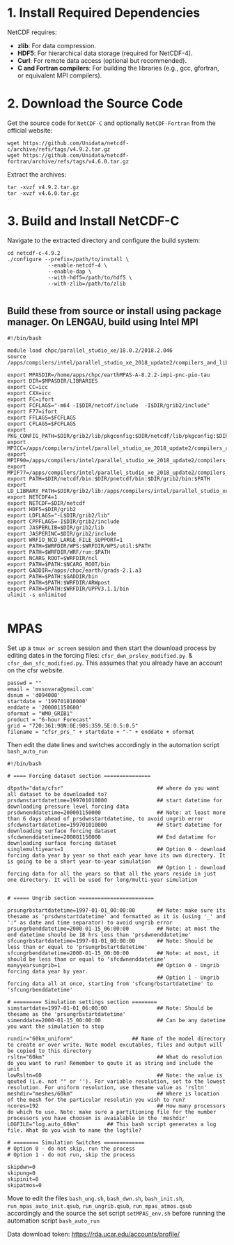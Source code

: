 # 1. Install Required Dependencies
NetCDF requires:

- **zlib**: For data compression.
- **HDF5**: For hierarchical data storage (required for NetCDF-4).
- **Curl**: For remote data access (optional but recommended).
- **C and Fortran compilers**: For building the libraries (e.g., gcc, gfortran, or equivalent MPI compilers).

# 2. Download the Source Code
Get the source code for ```NetCDF-C``` and optionally ```NetCDF-Fortran``` from the official website:
```
wget https://github.com/Unidata/netcdf-c/archive/refs/tags/v4.9.2.tar.gz
wget https://github.com/Unidata/netcdf-fortran/archive/refs/tags/v4.6.0.tar.gz
```
Extract the archives:
```
tar -xvzf v4.9.2.tar.gz
tar -xvzf v4.6.0.tar.gz
```
# 3. Build and Install NetCDF-C
Navigate to the extracted directory and configure the build system:
```
cd netcdf-c-4.9.2
./configure --prefix=/path/to/install \
             --enable-netcdf-4 \
             --enable-dap \
             --with-hdf5=/path/to/hdf5 \
             --with-zlib=/path/to/zlib


```

## Build these from source or install using package manager. On LENGAU, build using Intel MPI
```
#!/bin/bash

module load chpc/parallel_studio_xe/18.0.2/2018.2.046
source /apps/compilers/intel/parallel_studio_xe_2018_update2/compilers_and_libraries/linux/mpi/bin64/mpivars.sh

export MPASDIR=/home/apps/chpc/earthMPAS-A-8.2.2-impi-pnc-pio-tau
export DIR=$MPASDIR/LIBRARIES
export CC=icc
export CXX=icc
export FC=ifort
export FCFLAGS="-m64 -I$DIR/netcdf/include  -I$DIR/grib2/include"
export F77=ifort
export FFLAGS=$FCFLAGS
export CFLAGS=$FCFLAGS
export PKG_CONFIG_PATH=$DIR/grib2/lib/pkgconfig:$DIR/netcdf/lib/pkgconfig:$DIR/pnetcdf/lib/pkgconfig
export MPICC=/apps/compilers/intel/parallel_studio_xe_2018_update2/compilers_and_libraries/linux/mpi/intel64/bin/mpiicc
export MPIF90=/apps/compilers/intel/parallel_studio_xe_2018_update2/compilers_and_libraries/linux/mpi/intel64/bin/mpiifort
export MPIF77=/apps/compilers/intel/parallel_studio_xe_2018_update2/compilers_and_libraries/linux/mpi/intel64/bin/mpiifort
export PATH=$DIR/netcdf/bin:$DIR/pnetcdf/bin:$DIR/grib2/bin:$PATH
export LD_LIBRARY_PATH=$DIR/grib2/lib:/apps/compilers/intel/parallel_studio_xe_2018_update2/compilers_and_libraries_2018.2.199/linux/compiler/lib/intel64_lin:$DIR/netcdf/lib:$DIR/pnetcdf/lib:$LD_LIBRARY_PATH
export NETCDF4=1
export NETCDF=$DIR/netcdf
export HDF5=$DIR/grib2
export LDFLAGS="-L$DIR/grib2/lib"
export CPPFLAGS=-I$DIR/grib2/include
export JASPERLIB=$DIR/grib2/lib
export JASPERINC=$DIR/grib2/include
export WRFIO_NCD_LARGE_FILE_SUPPORT=1
export PATH=$WRFDIR/WPS:$WRFDIR/WPS/util:$PATH
export PATH=$WRFDIR/WRF/run:$PATH
export NCARG_ROOT=$WRFDIR/ncl
export PATH=$PATH:$NCARG_ROOT/bin
export GADDIR=/apps/chpc/earth/grads-2.1.a3
export PATH=$PATH:$GADDIR/bin
export PATH=$PATH:$WRFDIR/ARWpost
export PATH=$PATH:$WRFDIR/UPPV3.1.1/bin
ulimit -s unlimited


```




# MPAS

Set up a ```tmux or screen``` session and then start the download process by editing dates in the forcing files: 
```cfsr_dwn_prslev_modified.py ```& ```cfsr_dwn_sfc_modified.py```. This assumes that you already have an account on the cfsr website. 
```
passwd = ""
email = 'mvsovara@gmail.com'
dsnum = 'd094000'
startdate = '199701010000'
enddate = '200001150600'
oformat = "WMO_GRIB1"
product = "6-hour Forecast"
grid = "720:361:90N:0E:90S:359.5E:0.5:0.5"
filename = "cfsr_prs_" + startdate + "-" + enddate + oformat
```

Then edit the date lines and switches accordingly in the automation script ```bash_auto_run ```
```
#!/bin/bash

# ==== Forcing dataset section ===============

dtpath="data/cfsr"                              ## where do you want all dataset to be downloaded to?
prsdwnstartdatetime=199701010000                ## start datetime for downloading pressure level forcing data
prsdwnenddatetime=200001150000                  ## Note: at least more than 6 days ahead of prsdwnstartdatetime, to avoid ungrib error
sfcdwnstartdatetime=199701010000                ## Start datetime for downloading surface forcing dataset
sfcdwnenddatetime=200001150000                  ## End datatime for downloading surface forcing dataset
singlemultiyears=1                              ## Option 0 - download forcing data year by year so that each year have its own directory. It is going to be a short year-to-year simulation
                                                ## Option 1 - download forcing data for all the years so that all the years reside in just one directory. It will be used for long/multi-year simulation


# ===== Ungrib section ========================

prsungrbstartdatetime=1997-01-01_00:00:00       ## Note: make sure its thesame as 'prsdwnstartdatetime' and formatted as it is (using '_' and ':" as date and time separator) to avoid ungrib error
prsungrbenddatetime=2000-01-15_06:00:00         ## Note: at most the end datetime should be 18 hrs less than 'prsdwnenddatetime'
sfcungrbstartdatetime=1997-01-01_00:00:00       ## Note: Should be less than or equal to 'prsungrbstartdatetime'
sfcungrbenddatetime=2000-01-15_00:00:00         ## Note: at most, it should be less than or equal to 'sfcdwnenddatetime'
manyyearsungrib=1                               ## Option 0 - Ungrib forcing data year by year.
                                                ## Option 1 - Ungrib forcing data all at once, starting from 'sfcungrbstartdatetime' to 'sfcungrbenddatetime'

# ========= Simulation settings section ========
simstartdate=1997-01-01_06:00:00                ## Note: Should be thesame as the 'prsungrbstartdatetime'
simenddate=2000-01-15_00:00:00                  ## Can be any datetime you want the simulation to stop

rundir="60km_uniform"                   ## Name of the model directory to create or over write. Note model excutables, files and output will be copied to this directory
rsltn="60km"                                    ## What do resolution do you want to run? Remember to qoute it as string and include the unit
lowRsltn=60                                     ## Note: the value is qouted (i.e. not "" or ''). For variable resolution, set to the lowest resolution. For uniform resolution, use thesame value as 'rsltn'
meshdir="meshes/60km"                           ## Where is location of the mesh for the particular resolutin you wish to run?
ncores=192                                      ## How many processors do which to use. Note: make sure a partitioning file for the number processors you have choosen is avaialable in the 'meshdir'
LOGFILE="log.auto_60km"         ## This bash script generates a log file. What do you wish to name the logfile?

# ======== Simulation Switches =============
# Option 0 - do not skip, run the process
# Option 1 - do not run, skip the process

skipdwn=0
skipung=0
skipinit=0
skipatmos=0

```

Move to edit the files ```bash_ung.sh```, ```bash_dwn.sh```, ```bash_init.sh```, ```run_mpas_auto_init.qsub```, ```run_ungrib.qsub```, ```run_mpas_atmos.qsub``` accordingly and the source the set script ```setMPAS_env.sh``` before running the automation script ```bash_auto_run```

Data download token: https://rda.ucar.edu/accounts/profile/
